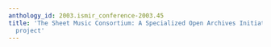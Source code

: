 ```yaml
---
anthology_id: 2003.ismir_conference-2003.45
title: 'The Sheet Music Consortium: A Specialized Open Archives Initiative harvester
  project'
---
```


